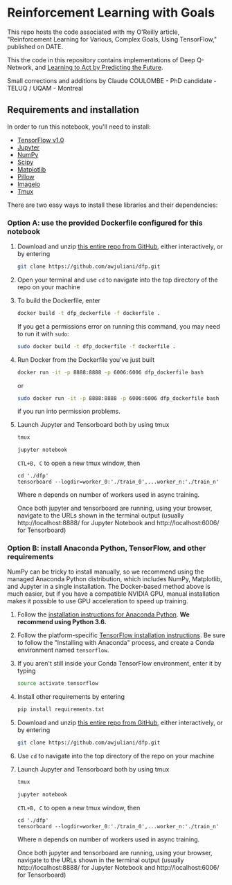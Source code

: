 # Reinforcement Learning with Goals

This repo hosts the code associated with my O'Reilly article, "Reinforcement Learning for Various, Complex Goals, Using TensorFlow," published on DATE.

This the code in this repository contains implementations of Deep Q-Network, and [Learning to Act by Predicting the Future](https://arxiv.org/abs/1611.01779).

Small corrections and additions by Claude COULOMBE - PhD candidate - TELUQ / UQAM - Montreal

## Requirements and installation
In order to run this notebook, you'll need to install:
* [TensorFlow v1.0](https://www.tensorflow.org/)
* [Jupyter](http://jupyter.org/)
* [NumPy](http://www.numpy.org/)
* [Scipy](https://www.scipy.org/)
* [Matplotlib](http://matplotlib.org/)
* [Pillow](https://python-pillow.org/)
* [Imageio](https://imageio.github.io/)
* [Tmux](https://tmux.github.io/)

There are two easy ways to install these libraries and their dependencies:

### Option A: use the provided Dockerfile configured for this notebook

1. Download and unzip [this entire repo from GitHub](https://github.com/awjuliani/dfp), either interactively, or by entering
    ```bash
    git clone https://github.com/awjuliani/dfp.git
    ```

2. Open your terminal and use `cd` to navigate into the top directory of the repo on your machine

3. To build the Dockerfile, enter
    ```bash
    docker build -t dfp_dockerfile -f dockerfile .
    ```
    If you get a permissions error on running this command, you may need to run it with `sudo`:
    ```bash
    sudo docker build -t dfp_dockerfile -f dockerfile .
    ```

4. Run Docker from the Dockerfile you've just built
    ```bash
    docker run -it -p 8888:8888 -p 6006:6006 dfp_dockerfile bash
    ```
    or
    ```bash
    sudo docker run -it -p 8888:8888 -p 6006:6006 dfp_dockerfile bash
    ```
    if you run into permission problems.

5. Launch Jupyter and Tensorboard both by using tmux 
    ```bash
    tmux
    
    jupyter notebook
    ```
    `CTL+B, C` to open a new tmux window, then
    
    ```
    cd './dfp'
    tensorboard --logdir=worker_0:'./train_0',...worker_n:'./train_n'
    ```
    Where n depends on number of workers used in async training.
    
    Once both jupyter and tensorboard are running, using your browser, navigate to the URLs shown in the terminal output (usually http://localhost:8888/ for Jupyter Notebook and http://localhost:6006/ for Tensorboard)

### Option B: install Anaconda Python, TensorFlow, and other requirements
NumPy can be tricky to install manually, so we recommend using the managed Anaconda Python distribution, which includes NumPy, Matplotlib, and Jupyter in a single installation. The Docker-based method above is much easier, but if you have a compatible NVIDIA GPU, manual installation makes it possible to use GPU acceleration to speed up training.

1. Follow the [installation instructions for Anaconda Python](https://www.continuum.io/downloads). **We recommend using Python 3.6.**

2. Follow the platform-specific [TensorFlow installation instructions](https://www.tensorflow.org/install/). Be sure to follow the "Installing with Anaconda" process, and create a Conda environment named `tensorflow`.

3. If you aren't still inside your Conda TensorFlow environment, enter it by typing
    ```bash
    source activate tensorflow
    ```

4. Install other requirements by entering
    ```bash
    pip install requirements.txt
    ```

5. Download and unzip [this entire repo from GitHub](https://github.com/awjuliani/dfp), either interactively, or by entering
    ```bash
    git clone https://github.com/awjuliani/dfp.git
    ```

6. Use `cd` to navigate into the top directory of the repo on your machine

7. Launch Jupyter and Tensorboard both by using tmux 
    ```bash
    tmux
    
    jupyter notebook
    ```
    `CTL+B, C` to open a new tmux window, then
    
    ```
    cd './dfp'
    tensorboard --logdir=worker_0:'./train_0',...worker_n:'./train_n'
    ```
    Where n depends on number of workers used in async training.
    
    Once both jupyter and tensorboard are running, using your browser, navigate to the URLs shown in the terminal output (usually http://localhost:8888/ for Jupyter Notebook and http://localhost:6006/ for Tensorboard)
